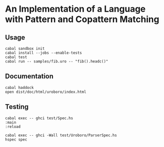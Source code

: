 An Implementation of a Language with Pattern and Copattern Matching
===================================================================

## Usage

	cabal sandbox init
	cabal install --jobs --enable-tests
	cabal test
	cabal run -- samples/fib.uro -- "fib().headc()"

## Documentation

	cabal haddock
	open dist/doc/html/uroboro/index.html

## Testing

	cabal exec -- ghci test/Spec.hs
	:main
	:reload

	cabal exec -- ghci -Wall test/Uroboro/ParserSpec.hs
	hspec spec
